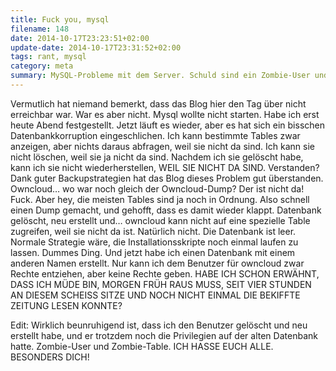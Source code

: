 ```yaml
---
title: Fuck you, mysql
filename: 148
date: 2014-10-17T23:23:51+02:00
update-date: 2014-10-17T23:31:52+02:00
tags: rant, mysql
category: meta
summary: MySQL-Probleme mit dem Server. Schuld sind ein Zombie-User und eine Zombie-Tabelle.
---
```

Vermutlich hat niemand bemerkt, dass das Blog hier den Tag über nicht erreichbar war. War es aber nicht. Mysql wollte nicht starten. Habe ich erst heute Abend festgestellt. Jetzt läuft es wieder, aber es hat sich ein bisschen Datenbankkorruption eingeschlichen. Ich kann bestimmte Tables zwar anzeigen, aber nichts daraus abfragen, weil sie nicht da sind. Ich kann sie nicht löschen, weil sie ja nicht da sind. Nachdem ich sie gelöscht habe, kann ich sie nicht wiederherstellen, WEIL SIE NICHT DA SIND. Verstanden?
Dank guter Backupstrategien hat das Blog dieses Problem gut überstanden. Owncloud… wo war noch gleich der Owncloud-Dump? Der ist nicht da!
Fuck. Aber hey, die meisten Tables sind ja noch in Ordnung. Also schnell einen Dump gemacht, und gehofft, dass es damit wieder klappt. Datenbank gelöscht, neu erstellt und… owncloud kann nicht auf eine spezielle Table zugreifen, weil sie nicht da ist. Natürlich nicht. Die Datenbank ist leer. Normale Strategie wäre, die Installationsskripte noch einmal laufen zu lassen.
Dummes Ding. Und jetzt habe ich einen Datenbank mit einem anderen Namen erstellt. Nur kann ich dem Benutzer für owncloud zwar Rechte entziehen, aber keine Rechte geben.
HABE ICH SCHON ERWÄHNT, DASS ICH MÜDE BIN, MORGEN FRÜH RAUS MUSS, SEIT VIER STUNDEN AN DIESEM SCHEISS SITZE UND NOCH NICHT EINMAL DIE BEKIFFTE ZEITUNG LESEN KONNTE?

Edit: Wirklich beunruhigend ist, dass ich den Benutzer gelöscht und neu erstellt habe, und er trotzdem noch die Privilegien auf der alten Datenbank hatte. Zombie-User und Zombie-Table. ICH HASSE EUCH ALLE. BESONDERS DICH!
